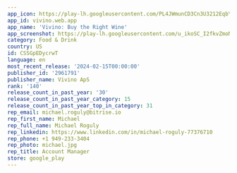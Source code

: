 ```yaml
---
app_icon: https://play-lh.googleusercontent.com/PL4JWmunCD3Cn3U3212EqbYzQgmzKISFvy-iNZQskTo6i9xOHMvVbebBDag-RWg-eg
app_id: vivino.web.app
app_name: 'Vivino: Buy the Right Wine'
app_screenshot: https://play-lh.googleusercontent.com/u_ikoSC_I2fkvZmoNbveX3gn2AuHTuQBBjhU26s6gqsyS6HJmJ9ZKk2yEJbMsP4UcQ
category: Food & Drink
country: US
id: CSSGpEDycrwT
language: en
most_recent_release: '2024-02-15T00:00:00'
publisher_id: '2961791'
publisher_name: Vivino ApS
rank: '140'
release_count_in_past_year: '30'
release_count_in_past_year_category: 15
release_count_in_past_year_top_in_category: 31
rep_email: michael.roguly@bitrise.io
rep_first_name: Michael
rep_full_name: Michael Roguly
rep_linkedin: https://www.linkedin.com/in/michael-roguly-77376710
rep_phone: +1 949-233-3404
rep_photo: michael.jpg
rep_title: Account Manager
store: google_play
---
```

